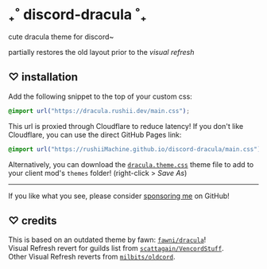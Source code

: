 # ₊˚ discord-dracula ˚₊

cute dracula theme for discord~

partially restores the old layout prior to the *visual refresh*

## ♡ installation

Add the following snippet to the top of your custom css:

```css
@import url("https://dracula.rushii.dev/main.css");
```

This url is proxied through Cloudflare to reduce latency! If you don't like Cloudflare,
you can use the direct GitHub Pages link:

```css
@import url("https://rushiiMachine.github.io/discord-dracula/main.css");
```

Alternatively, you can download the [`dracula.theme.css`] theme file to add to your
client mod's `themes` folder! (right-click > *Save As*)

---

If you like what you see, please consider [sponsoring me] on GitHub!

## ♡ credits

This is based on an outdated theme by fawn: [`fawni/dracula`]!\
Visual Refresh revert for guilds list from [`scattagain/VencordStuff`].\
Other Visual Refresh reverts from [`milbits/oldcord`].

[//]: # (@formatter:off)

[`dracula.theme.css`]: https://github.com/rushiiMachine/discord-dracula/blob/master/dracula.theme.css
[sponsoring me]: https://github.com/sponsors/rushiiMachine
[`fawni/dracula`]: https://github.com/fawni/dracula
[`scattagain/VencordStuff`]: https://github.com/scattagain/VencordStuff
[`milbits/oldcord`]: https://github.com/milbits/oldcord

[//]: # (@formatter:on)

